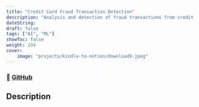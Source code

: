 ```yaml
---
title: "Credit Card Fraud Transaction Detection"
description: "Analysis and detection of fraud transactions from credit cards using machine learning predictive modelling"
dateString:
draft: false
tags: ["AI", "ML"]
showToc: false
weight: 204
cover:
    image: "projects/kindle-to-notion/download9.jpeg"
--- 
```

### 🔗 [GitHub](https://github.com/yashcoder007/Fraud-Transaction_Detection-using-machine-learning.git)

## Description
